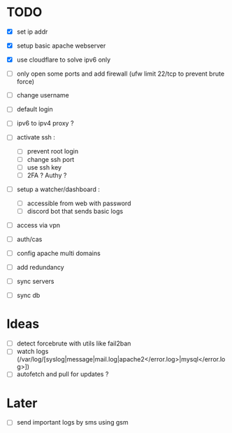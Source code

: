 # TODO
- [x] set ip addr
- [x] setup basic apache webserver
- [x] use cloudflare to solve ipv6 only
- [ ] only open some ports and add firewall (ufw limit 22/tcp to prevent brute force)
- [ ] change username
- [ ] default login
- [ ] ipv6 to ipv4 proxy ?

- [ ] activate ssh : 
    - [ ] prevent root login
    - [ ] change ssh port
    - [ ] use ssh key
    - [ ] 2FA ? Authy ?

- [ ] setup a watcher/dashboard : 
    - [ ] accessible from web with password
    - [ ] discord bot that sends basic logs

- [ ] access via vpn
- [ ] auth/cas
- [ ] config apache multi domains
- [ ] add redundancy
- [ ] sync servers
- [ ] sync db

# Ideas
- [ ] detect forcebrute with utils like fail2ban
- [ ] watch logs (/var/log/[syslog|message|mail.log|apache2</error.log>|mysql</error.log>])
- [ ] autofetch and pull for updates ?
# Later
- [ ] send important logs by sms using gsm
